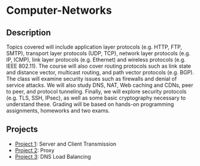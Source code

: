 # Computer-Networks

## Description
Topics covered will include application layer protocols (e.g. HTTP, FTP, SMTP), transport layer protocols (UDP, TCP), network layer protocols (e.g. IP, ICMP), link layer protocols (e.g. Ethernet) and wireless protocols (e.g. IEEE 802.11). The course will also cover routing protocols such as link state and distance vector, multicast routing, and path vector protocols (e.g. BGP). The class will examine security issues such as firewalls and denial of service attacks. We will also study DNS, NAT, Web caching and CDNs, peer to peer, and protocol tunneling. Finally, we will explore security protocols (e.g. TLS, SSH, IPsec), as well as some basic cryptography necessary to understand these. Grading will be based on hands-on programming assignments, homeworks and two exams.

## Projects
* [Project 1](https://github.com/etsai7/Computer-Networks/tree/master/Homework1): Server and Client Transmission
* [Project 2](https://github.com/etsai7/Computer-Networks/tree/master/Homework2): Proxy
* [Project 3](https://github.com/etsai7/Computer-Networks/tree/master/Homework3): DNS Load Balancing